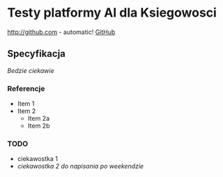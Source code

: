 # Testy platformy AI dla Ksiegowosci
http://github.com - automatic!
[GitHub](http://github.com)
## Specyfikacja
_Bedzie ciekawie_
### Referencje
* Item 1
* Item 2
  * Item 2a
  * Item 2b
### TODO
* ciekawostka 1
* _ciekawostka 2 do napisania po weekendzie_
